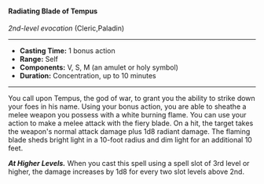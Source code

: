 #### Radiating Blade of Tempus
*2nd-level evocation* (Cleric,Paladin)
___
- **Casting Time:** 1 bonus action
- **Range:** Self
- **Components:** V, S, M (an amulet or holy symbol)
- **Duration:** Concentration, up to 10 minutes
---
You call upon Tempus, the god of war, to grant you the ability to strike down your foes in his name. Using your bonus action, you are able to sheathe a melee weapon you possess with a white burning flame. You can use your action to make a melee attack with the fiery blade. On a hit, the target takes the weapon's normal attack damage plus 1d8 radiant damage. The flaming blade sheds bright light in a 10-foot radius and dim light for an additional 10 feet.

***At Higher Levels.*** When you cast this spell using a spell slot of 3rd level or higher, the damage increases by 1d8 for every two slot levels above 2nd.

